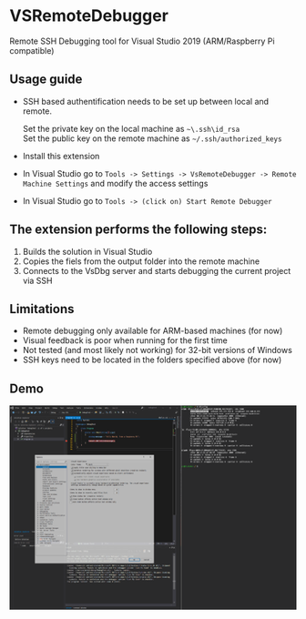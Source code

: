 # VSRemoteDebugger
Remote SSH Debugging tool for Visual Studio 2019 (ARM/Raspberry Pi compatible)

## Usage guide

- SSH based authentification needs to be set up between local and remote.

	Set the private key on the local machine as `~\.ssh\id_rsa`  
	Set the public key on the remote machine as `~/.ssh/authorized_keys`

- Install this extension
- In Visual Studio go to `Tools -> Settings -> VsRemoteDebugger -> Remote Machine Settings` and modify the access settings
- In Visual Studio go to `Tools -> (click on) Start Remote Debugger`

## The extension performs the following steps:

1. Builds the solution in Visual Studio 
2. Copies the fiels from the output folder into the remote machine
3. Connects to the VsDbg server and starts debugging the current project via SSH

## Limitations

- Remote debugging only available for ARM-based machines (for now)
- Visual feedback is poor when running for the first time
- Not tested (and most likely not working) for 32-bit versions of Windows
- SSH keys need to be located in the folders specified above (for now)

## Demo

![](VSRemoteDebuggerDemo.gif)
